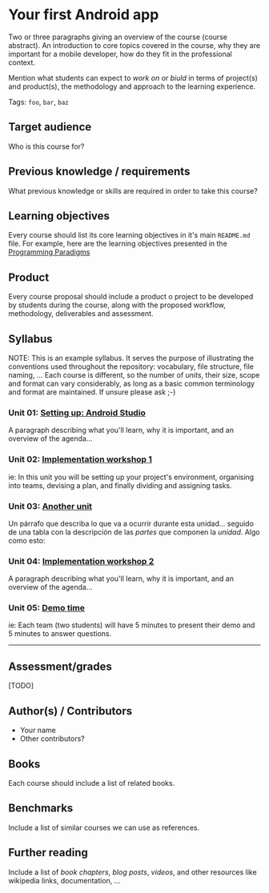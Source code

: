 # Your first Android app

Two or three paragraphs giving an overview of the course (course abstract). An
introduction to core topics covered in the course, why they are important for a
mobile developer, how do they fit in the professional context.

Mention what students can expect to _work on_ or _biuld_ in terms of project(s)
and product(s), the methodology and approach to the learning experience.

Tags: `foo`, `bar`, `baz`

## Target audience

Who is this course for?

## Previous knowledge / requirements

What previous knowledge or skills are required in order to take this course?

## Learning objectives

Every course should list its core learning objectives in it's main `README.md`
file. For example, here are the learning objectives presented in the
[Programming Paradigms](https://github.com/Laboratoria/curricula-js/tree/master/09-paradigms)

## Product

Every course proposal should include a product o project to be developed by
students during the course, along with the proposed workflow, methodology,
deliverables and assessment.

## Syllabus

NOTE: This is an example syllabus. It serves the purpose of illustrating the
conventions used throughout the repository: vocabulary, file structure, file
naming, ... Each course is different, so the number of _units_, their size,
scope and format can vary considerably, as long as a basic common terminology
and format are maintained. If unsure please ask ;-)

### Unit 01: [Setting up: Android Studio](01-lorem-ipsum)

A paragraph describing what you'll learn, why it is important, and an overview
of the agenda...

### Unit 02: [Implementation workshop 1](02-workshop)

ie: In this unit you will be setting up your project's environment, organising
into teams, devising a plan, and finally dividing and assigning tasks.

### Unit 03: [Another unit](03-another-unit)

Un párrafo que describa lo que va a ocurrir durante esta unidad... seguido de
una tabla con la descripción de las _partes_ que componen la _unidad_. Algo como
esto:

### Unit 04: [Implementation workshop 2](04-workshop)

A paragraph describing what you'll learn, why it is important, and an overview
of the agenda...

### Unit 05: [Demo time](05-demos)

ie: Each team (two students) will have 5 minutes to present their demo and 5
minutes to answer questions.

***

## Assessment/grades

[TODO]

## Author(s) / Contributors

* Your name
* Other contributors?

## Books

Each course should include a list of related books.

## Benchmarks

Include a list of similar courses we can use as references.

## Further reading

Include a list of _book chapters_, _blog posts_, _videos_, and other resources
like wikipedia links, documentation, ...
